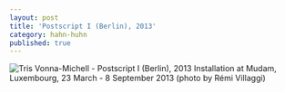 ```yaml
---
layout: post
title: 'Postscript I (Berlin), 2013'
category: hahn-huhn
published: true
---
```


![Tris Vonna-Michell - Postscript I (Berlin), 2013]({{site.baseurl}}/assets/img/0308-postscript-i-berlin-2013.jpg)
Installation at Mudam, Luxembourg, 23 March - 8 September 2013 (photo by Rémi Villaggi)
